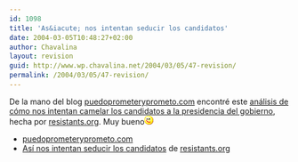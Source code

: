 ```yaml
---
id: 1098
title: 'As&iacute; nos intentan seducir los candidatos'
date: 2004-03-05T10:48:27+02:00
author: Chavalina
layout: revision
guid: http://www.wp.chavalina.net/2004/03/05/47-revision/
permalink: /2004/03/05/47-revision/
---
```

De la mano del blog <a href="http://www.resistants.org/campana/campana.htm" target="_blank">puedoprometeryprometo.com</a> encontré este <a href="http://www.resistants.org/campana/campana.htm" target="_blank">análisis de cómo nos intentan camelar los candidatos a la presidencia del gobierno</a>, hecha por <a href="http://www.resistants.org" target="_blank">resistants.org</a>. Muy bueno![guino](/imagenes/emoticonos/guino.gif) 

  * <a href="http://www.resistants.org/campana/campana.htm" target="_blank">puedoprometeryprometo.com</a>
  * <a href="http://www.resistants.org/campana/campana.htm" target="_blank">As&iacute; nos intentan seducir los candidatos</a> de <a href="http://www.resistants.org" target="_blank">resistants.org</a>